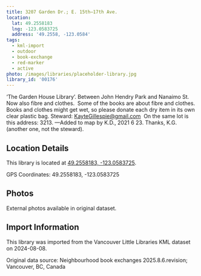 ```yaml
---
title: 3207 Garden Dr.; E. 15th—17th Ave.
location:
  lat: 49.2558183
  lng: -123.0583725
  address: '49.2558, -123.0584'
tags:
  - kml-import
  - outdoor
  - book-exchange
  - red-marker
  - active
photo: /images/libraries/placeholder-library.jpg
library_id: '00176'
---
```

‘The Garden House Library’.
Between John Hendry Park and Nanaimo St.
Now also fibre and clothes.  
Some of the books are about fibre and clothes.
Books and clothes might get wet, so please donate each dry item in its own clear plastic bag. Steward: KayteGillespie@gmail.com 
On the same lot is this address: 3213.
—Added to map by K.D., 2021 6 23. 
Thanks, K.G. (another one, not the steward).

## Location Details

This library is located at [49.2558183, -123.0583725](https://www.google.com/maps?q=49.2558183,-123.0583725).

GPS Coordinates: 49.2558183, -123.0583725

## Photos

External photos available in original dataset.

## Import Information

This library was imported from the Vancouver Little Libraries KML dataset on 2024-08-08.

Original data source: Neighbourhood book exchanges 2025.8.6.revision; Vancouver, BC, Canada
